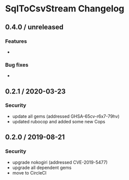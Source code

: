 # SqlToCsvStream Changelog

## 0.4.0 / unreleased

### Features

* 


### Bug fixes

* 

## 0.2.1 / 2020-03-23

### Security

* update all gems (addressed GHSA-65cv-r6x7-79hv)
* updated rubocop and added some new Cops

## 0.2.0 / 2019-08-21

### Security

* upgrade nokogiri (addressed CVE-2019-5477)
* upgrade all dependent gems
* move to CircleCI
